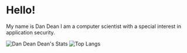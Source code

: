 # Hello!  

My name is Dan Dean I am a computer scientist with a special interest in application security. 

![Dan Dean Dean's Stats](https://github-readme-stats.vercel.app/api?username=dandeandean&show_icons=true&theme=gruvbox)
![Top Langs](https://github-readme-stats.vercel.app/api/top-langs/?username=dandeandean&layout=compact&theme=gruvbox)
